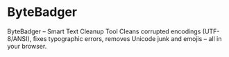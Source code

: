 # ByteBadger
ByteBadger – Smart Text Cleanup Tool Cleans corrupted encodings (UTF-8/ANSI), fixes typographic errors, removes Unicode junk and emojis – all in your browser.
